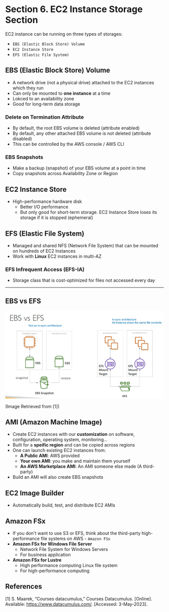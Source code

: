 # Section 6. EC2 Instance Storage Section

EC2 instance can be running on three types of storages:

- `EBS (Elastic Block Store) Volume`
- `EC2 Instance Store`
- `EFS (Elastic File System)`

## EBS (Elastic Block Store) Volume

- A network drive (not a physical drive) attached to the EC2 instances which they run
- Can only be mounted to **one instance** at a time
- Lokced to an availability zone
- Good for long-term data storage

### Delete on Termination Attribute

- By default, the root EBS volume is deleted (attribute enabled)
- By default, any other attached EBS volume is not deleted (attribute disabled)
- This can be controlled by the AWS console / AWS CLI

### EBS Snapshots

- Make a backup (snapshot) of your EBS volume at a point in time
- Copy snapshots across Availability Zone or Region


## EC2 Instance Store

- High-performance hardware disk
    - Better I/O performance
    - But only good for short-term storage. EC2 Instance Store loses its storage if it is stopped (ephemeral)


## EFS (Elastic File System)

- Managed and shared NFS (Network File System) that can be mounted on hundreds of EC2 Instances
- Work with **Linux** EC2 instances in multi-AZ

### EFS Infrequent Access (EFS-IA)

- Storage class that is cost-optimized for files not accessed every day


*** 
## EBS vs EFS

![EBS_vs_EFS](./img/ebs_vs_efs.jpg)

(Image Retrieved from [1])


## AMI (Amazon Machine Image)

- Create EC2 instances with our **customization** on software, configuration, operating system, monitoring...
- Built for a **speific region** and can be copied across regions
- One can launch existing EC2 instances from:
    - **A Public AMI**: AWS provided
    - **Your own AMI**: you make and maintain them yourself
    - **An AWS Marketplace AMI**: An AMI someone else made (A third-party)
- Build an AMI will also create EBS snapshots


## EC2 Image Builder

- Automatically build, test, and distribute EC2 AMIs


## Amazon FSx

- If you don't want to use S3 or EFS, think about the third-party high-performance file systems on AWS - `Amazon FSx`
- **Amazon FSx for Windows File Server**
    - Network File System for Windows Servers
    - For business application
- **Amazon FSx for Lustre**
    - High performance computing Linux file system
    - For high-performance computing


## References
[1] S. Maarek, “Courses datacumulus,” Courses Datacumulus. [Online]. Available: https://www.datacumulus.com/. [Accessed: 3-May-2023]. 
